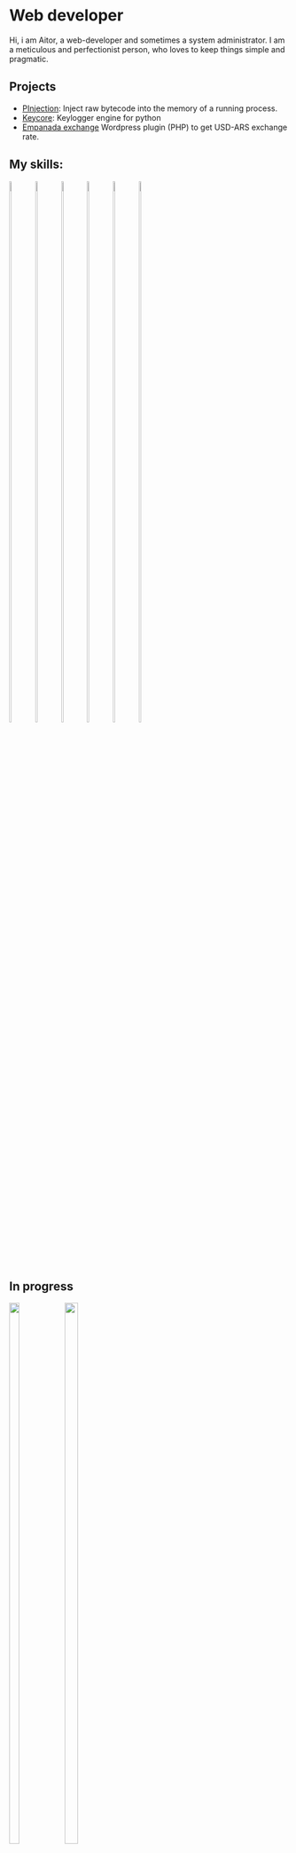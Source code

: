# Web developer

Hi, i am Aitor, a web-developer and sometimes a system administrator. I am a meticulous and perfectionist person, who loves to keep things simple and pragmatic.

## Projects

  - [PInjection](https://www.github.com/torswq/PInjection): Inject raw bytecode into the memory of a running process.
  - [Keycore](https://www.github.com/torswq/keycore): Keylogger engine for python
  - [Empanada exchange](https://www.github.com/torswq/empanada-exchange) Wordpress plugin (PHP) to get USD-ARS exchange rate.
 
## My skills:
<p align="">
<img width="8.5%" height= "50%" src="https://cdn.icon-icons.com/icons2/112/PNG/512/python_18894.png">
<img width="8.5%" height="50%" src="https://cdn.icon-icons.com/icons2/2415/PNG/512/html_original_wordmark_logo_icon_146478.png" >
<img width="8.5%" height="50%" src="https://cdn.icon-icons.com/icons2/2415/PNG/512/css_original_wordmark_logo_icon_146576.png">
<img width="8.5%" height= "50%" src="https://cdn.icon-icons.com/icons2/2108/PNG/512/php_icon_130857.png">
<img width="8.5%" height= "50%" src="https://cdn.icon-icons.com/icons2/2108/PNG/512/javascript_icon_130900.png">
<img width="9.6%" height="50%" src="https://cdn.icon-icons.com/icons2/2415/PNG/512/nodejs_original_wordmark_logo_icon_146412.png"></p>

## In progress
<p align=''>
<img width="19%" height= "50%" src="https://cdn.icon-icons.com/icons2/2530/PNG/512/dart_button_icon_151933.png">
<img width="22%" height= "50%" src="https://cdn.icon-icons.com/icons2/2530/PNG/512/flutter_button_icon_151957.png"></p>
<br>

## Operative systems
--------------------
<p align=''>
<img width="7.85%" height="50%" src="https://cdn.icon-icons.com/icons2/836/PNG/512/Windows_Phone_icon-icons.com_66782.png">
<img width="8.5%" height="50%" src="https://cdn.icon-icons.com/icons2/1381/PNG/512/manjarowelcome_94304.png">
<img width="8.5%" height="50%" src="https://cdn.icon-icons.com/icons2/70/PNG/512/ubuntu_14143.png">
<img width="8.5%" height="50%" src="https://cdn.icon-icons.com/icons2/159/PNG/256/logo_linux_mint_22361.png">
<img width="8.5%" height="50%" src="https://cdn.icon-icons.com/icons2/1381/PNG/512/distributorlogodebian_93598.png"></p>
<br>

### Certificaciónes
* Udemy
  - [PHP & MySQL - Certification for beginners](https://www.udemy.com/course/php-mysql-certification-course-for-beginners)

